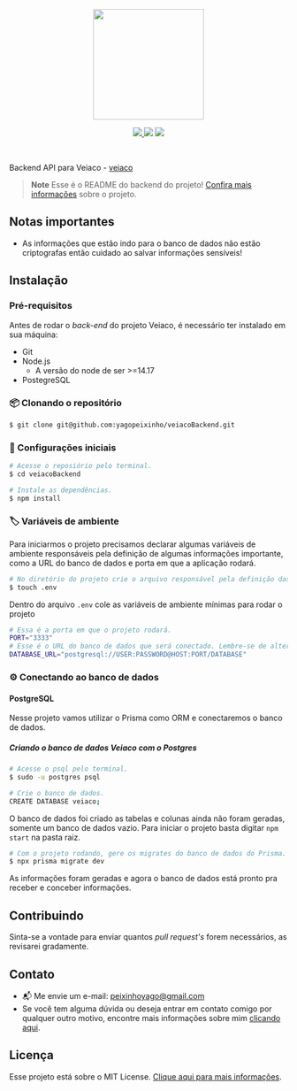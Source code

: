 <div align="center">
     <img src="https://github.com/yagopeixinho/veiacoPlataforma/raw/main/src/assets/images/logos/logo-big.svg" width="200px">
</div>

<p align="center">
  <a href="https://github.com/yagopeixinho/veiacoBackend/commits/main">
    <img src="https://img.shields.io/github/last-commit/yagopeixinho/veiacoBackend?color=58ADE2">
  </a>
    <img src="https://img.shields.io/github/languages/count/yagopeixinho/veiacoBackend?color=006DB2">
  </a>     
  <a href="https://github.com/yagopeixinho/veiacoPlataforma/blob/master/LICENSE">
    <img src="https://img.shields.io/github/license/yagopeixinho/veiacoBackend?color=E390D2">
  </a>
</p>

<br />

Backend API para Veiaco - [veiaco](https://github.com/yagopeixinho/veiacoPlataforma)

> **Note**
> Esse é o README do backend do projeto! [Confira mais informações](https://github.com/yagopeixinho/veiacoPlataforma) sobre o projeto. 


## Notas importantes

- As informações que estão indo para o banco de dados não estão criptografas então cuidado ao salvar informações sensíveis!

## Instalação

### Pré-requisitos

Antes de rodar o _back-end_ do projeto Veiaco, é necessário ter instalado em sua máquina:

- Git
- Node.js
  - A versão do node de ser >=14.17
- PostegreSQL

### 📦 Clonando o repositório

```bash
$ git clone git@github.com:yagopeixinho/veiacoBackend.git
```

### 🔨 Configurações iniciais

```bash
# Acesse o reposiório pelo terminal.
$ cd veiacoBackend

# Instale as dependências.
$ npm install
```

### 🏷 Variáveis de ambiente

Para iniciarmos o projeto precisamos declarar algumas variáveis de ambiente responsáveis pela definição de algumas informações importante, como a URL do banco de dados e porta em que a aplicação rodará.

```bash
# No diretório do projeto crie o arquivo responsável pela definição das variáveis de ambiente.
$ touch .env
```

Dentro do arquivo `.env` cole as variáveis de ambiente mínimas para rodar o projeto

```bash
# Essa é a porta em que o projeto rodará.
PORT="3333"
# Esse é o URL do banco de dados que será conectado. Lembre-se de alterar os parâmetros USER, PASSWORD, HOST:PORT e DATABASE futuramente quando configurarmos a conexão com o banco de dados.
DATABASE_URL="postgresql://USER:PASSWORD@HOST:PORT/DATABASE"
```

### ⚙️ Conectando ao banco de dados

#### PostgreSQL

Nesse projeto vamos utilizar o Prisma como ORM e conectaremos o banco de dados.

##### Criando o banco de dados Veiaco com o Postgres

```bash
# Acesse o psql pelo terminal.
$ sudo -u postgres psql

# Crie o banco de dados.
CREATE DATABASE veiaco;
```

O banco de dados foi criado as tabelas e colunas ainda não foram geradas, somente um banco de dados vazio. Para iniciar o projeto basta digitar `npm start` na pasta raiz.

```bash
# Com o projeto rodando, gere os migrates do banco de dados do Prisma.
$ npx prisma migrate dev
```

As informações foram geradas e agora o banco de dados está pronto pra receber e conceber informações.


## Contribuindo

Sinta-se a vontade para enviar quantos _pull request's_ forem necessários, as revisarei gradamente.

## Contato

- 📬 Me envie um e-mail: peixinhoyago@gmail.com
- Se você tem alguma dúvida ou deseja entrar em contato comigo por qualquer outro motivo, encontre mais informações sobre mim [clicando aqui](https://github.com/yagopeixinho/yagopeixinho/blob/master/README.md).

## Licença

Esse projeto está sobre o MIT License. [Clique aqui para mais informações](https://github.com/yagopeixinho/veiacoBackend/blob/master/LICENSE).
